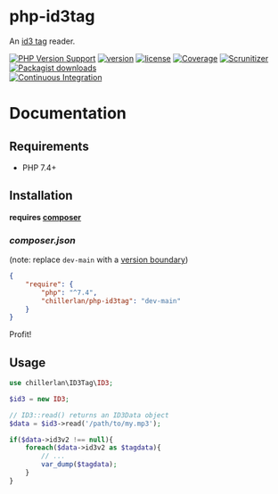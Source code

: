 # php-id3tag

An [id3 tag](https://id3.org/) reader.

[![PHP Version Support][php-badge]][php]
[![version][packagist-badge]][packagist]
[![license][license-badge]][license]
[![Coverage][coverage-badge]][coverage]
[![Scrunitizer][scrutinizer-badge]][scrutinizer]
[![Packagist downloads][downloads-badge]][downloads]<br/>
[![Continuous Integration][gh-action-badge]][gh-action]

[php-badge]: https://img.shields.io/packagist/php-v/chillerlan/php-id3tag?logo=php&color=8892BF
[php]: https://www.php.net/supported-versions.php
[packagist-badge]: https://img.shields.io/packagist/v/chillerlan/php-id3tag.svg?logo=packagist
[packagist]: https://packagist.org/packages/chillerlan/php-id3tag
[license-badge]: https://img.shields.io/github/license/chillerlan/php-id3tag.svg
[license]: https://github.com/chillerlan/php-id3tag/blob/main/LICENSE
[coverage-badge]: https://img.shields.io/codecov/c/github/chillerlan/php-id3tag.svg?logo=codecov
[coverage]: https://codecov.io/github/chillerlan/php-id3tag
[scrutinizer-badge]: https://img.shields.io/scrutinizer/g/chillerlan/php-id3tag.svg?logo=scrutinizer
[scrutinizer]: https://scrutinizer-ci.com/g/chillerlan/php-id3tag
[downloads-badge]: https://img.shields.io/packagist/dt/chillerlan/php-id3tag.svg?logo=packagist
[downloads]: https://packagist.org/packages/chillerlan/php-id3tag/stats
[gh-action-badge]: https://github.com/chillerlan/php-id3tag/workflows/Continuous%20Integration/badge.svg
[gh-action]: https://github.com/chillerlan/php-id3tag/actions

# Documentation

## Requirements
- PHP 7.4+

## Installation
**requires [composer](https://getcomposer.org)**

### *composer.json*
(note: replace `dev-main` with a [version boundary](https://getcomposer.org/doc/articles/versions.md#summary))
```json
{
	"require": {
		"php": "^7.4",
		"chillerlan/php-id3tag": "dev-main"
	}
}
```

Profit!

## Usage

```php
use chillerlan\ID3Tag\ID3;

$id3 = new ID3;

// ID3::read() returns an ID3Data object
$data = $id3->read('/path/to/my.mp3');

if($data->id3v2 !== null){
	foreach($data->id3v2 as $tagdata){
		// ...
		var_dump($tagdata);
	}
}

```
